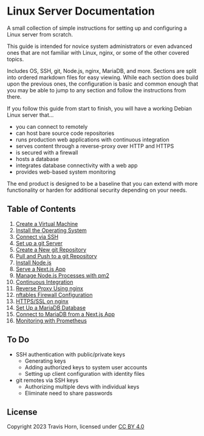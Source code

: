 # Linux Server Documentation

A small collection of simple instructions for setting up and configuring a Linux
server from scratch.

This guide is intended for novice system administrators or even advanced ones
that are not familiar with Linux, nginx, or some of the other covered topics.

Includes OS, SSH, git, Node.js, nginx, MariaDB, and more. Sections are split
into ordered markdown files for easy viewing. While each section does build upon
the previous ones, the configuration is basic and common enough that you may be
able to jump to any section and follow the instructions from there.

If you follow this guide from start to finish, you will have a working Debian
Linux server that...

- you can connect to remotely
- can host bare source code repositories
- runs production web applications with continuous integration
- serves content through a reverse-proxy over HTTP and HTTPS
- is secured with a firewall
- hosts a database
- integrates database connectivity with a web app
- provides web-based system monitoring

The end product is designed to be a baseline that you can extend with more
functionality or harden for additional security depending on your needs.

## Table of Contents

1. [Create a Virtual Machine](./01%20Create%20a%20Virtual%20Machine.md)
2. [Install the Operating System](./02%20Install%20the%20Operating%20System.md)
3. [Connect via SSH](./03%20Connect%20via%20SSH.md)
4. [Set up a git Server](./04%20Set%20up%20git%20Server.md)
5. [Create a New git Repository](./05%20Create%20New%20git%20Repository.md)
6. [Pull and Push to a git
   Repository](./06%20Pull%20and%20Push%20to%20git%20Repository.md)
7. [Install Node.js](./07%20Install%20Node.js.md)
8. [Serve a Next.js App](./08%20Serve%20Next.js%20App.md)
9. [Manage Node.js Processes with pm2](./09%20Manage%20Node.js%20Processes.md)
10. [Continuous Integration](./10%20Continuous%20Integration.md)
11. [Reverse Proxy Using nginx](./11%20Reverse%20Proxy%20Using%20nginx.md)
12. [nftables Firewall
    Configuration](./12%20nftables%20Firewall%20Configuration.md)
13. [HTTPS/SSL on nginx](./13%20HTTPS%20SSL%20on%20nginx.md)
14. [Set Up a MariaDB Database](./14%20Set%20Up%20MariaDB%20Database.md)
15. [Connect to MariaDB from a Next.js
    App](./15%20Connect%20to%20DB%20from%20Next.js.md)
16. [Monitoring with Prometheus](./16%20Monitoring%20with%20Prometheus.md)

## To Do

- SSH authentication with public/private keys
  - Generating keys
  - Adding authorized keys to system user accounts
  - Setting up client configuration with identity files
- git remotes via SSH keys
  - Authorizing multiple devs with individual keys
  - Eliminate need to share passwords

## License

Copyright 2023 Travis Horn, licensed under [CC BY
4.0](http://creativecommons.org/licenses/by/4.0/)
